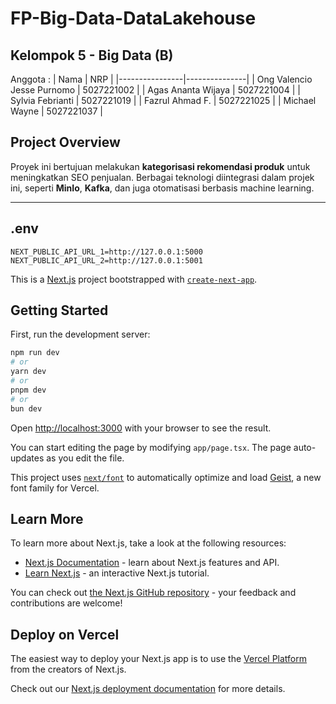 # FP-Big-Data-DataLakehouse

## Kelompok 5 - Big Data (B)
Anggota : 
| Nama           | NRP           |
|----------------|---------------|
| Ong Valencio Jesse Purnomo  | 5027221002    |
| Agas Ananta Wijaya   | 5027221004   |
| Sylvia Febrianti  | 5027221019 |
| Fazrul Ahmad F.  | 5027221025  |
| Michael Wayne  | 5027221037  |

## Project Overview
Proyek ini bertujuan melakukan **kategorisasi rekomendasi produk** untuk meningkatkan SEO penjualan. Berbagai teknologi diintegrasi dalam projek ini, seperti **MinIo**, **Kafka**, dan juga otomatisasi berbasis machine learning.

---

## .env

```
NEXT_PUBLIC_API_URL_1=http://127.0.0.1:5000
NEXT_PUBLIC_API_URL_2=http://127.0.0.1:5001
```

This is a [Next.js](https://nextjs.org) project bootstrapped with
[`create-next-app`](https://nextjs.org/docs/app/api-reference/cli/create-next-app).

## Getting Started

First, run the development server:

```bash
npm run dev
# or
yarn dev
# or
pnpm dev
# or
bun dev
```

Open [http://localhost:3000](http://localhost:3000) with your browser to see the
result.

You can start editing the page by modifying `app/page.tsx`. The page
auto-updates as you edit the file.

This project uses
[`next/font`](https://nextjs.org/docs/app/building-your-application/optimizing/fonts)
to automatically optimize and load [Geist](https://vercel.com/font), a new font
family for Vercel.

## Learn More

To learn more about Next.js, take a look at the following resources:

- [Next.js Documentation](https://nextjs.org/docs) - learn about Next.js
  features and API.
- [Learn Next.js](https://nextjs.org/learn) - an interactive Next.js tutorial.

You can check out
[the Next.js GitHub repository](https://github.com/vercel/next.js) - your
feedback and contributions are welcome!

## Deploy on Vercel

The easiest way to deploy your Next.js app is to use the
[Vercel Platform](https://vercel.com/new?utm_medium=default-template&filter=next.js&utm_source=create-next-app&utm_campaign=create-next-app-readme)
from the creators of Next.js.

Check out our
[Next.js deployment documentation](https://nextjs.org/docs/app/building-your-application/deploying)
for more details.
